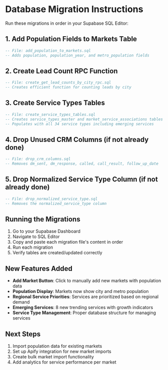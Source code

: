 # Database Migration Instructions

Run these migrations in order in your Supabase SQL Editor:

## 1. Add Population Fields to Markets Table
```sql
-- File: add_population_to_markets.sql
-- Adds population, population_year, and metro_population fields
```

## 2. Create Lead Count RPC Function  
```sql
-- File: create_get_lead_counts_by_city_rpc.sql
-- Creates efficient function for counting leads by city
```

## 3. Create Service Types Tables
```sql
-- File: create_service_types_tables.sql
-- Creates service_types_master and market_service_associations tables
-- Populates with all 34 service types including emerging services
```

## 4. Drop Unused CRM Columns (if not already done)
```sql
-- File: drop_crm_columns.sql
-- Removes dm_sent, dm_response, called, call_result, follow_up_date
```

## 5. Drop Normalized Service Type Column (if not already done)
```sql
-- File: drop_normalized_service_type.sql
-- Removes the normalized_service_type column
```

## Running the Migrations

1. Go to your Supabase Dashboard
2. Navigate to SQL Editor
3. Copy and paste each migration file's content in order
4. Run each migration
5. Verify tables are created/updated correctly

## New Features Added

- **Add Market Button**: Click to manually add new markets with population data
- **Population Display**: Markets now show city and metro population
- **Regional Service Priorities**: Services are prioritized based on regional demand
- **Emerging Services**: 8 new trending services with growth indicators
- **Service Type Management**: Proper database structure for managing services

## Next Steps

1. Import population data for existing markets
2. Set up Apify integration for new market imports
3. Create bulk market import functionality
4. Add analytics for service performance per market